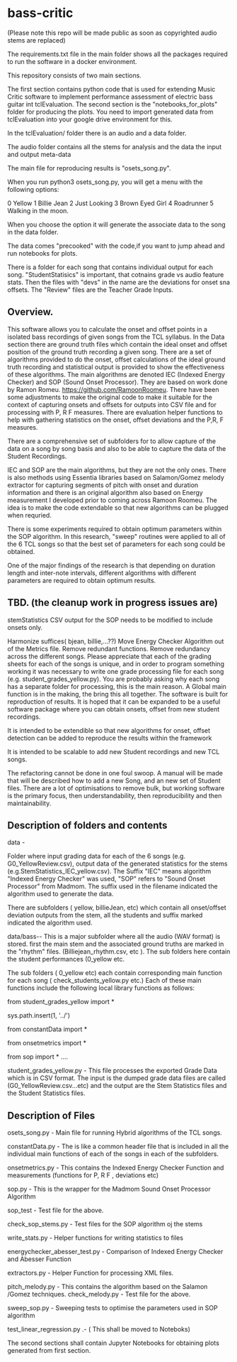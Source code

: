 # bass-critic
(Please note this repo will be made public as soon as copyrighted audio stems are replaced)

The requirements.txt file in the main folder shows all the packages required to run the software in a docker environment.

This repository consists of two main sections. 

The first section contains python code that is used for extending Music Critic software to implement performance assessment of electric bass guitar int tclEvaluation. The second section is the "notebooks_for_plots" folder for producing the plots.
You need to import generated data from tclEvaluation into your google drive environment for this.

In the tclEvaluation/ folder there is an audio and a data folder.

The audio folder contains all the stems for analysis and the data the input and output meta-data

The main file for reproducing results is "osets_song.py".

When you run python3 osets_song.py, you will get a menu with the following options:

0 Yellow
1 Billie Jean
2 Just Looking
3 Brown Eyed Girl
4 Roadrunner
5 Walking in the moon.


When you choose the option it will generate the associate data to the song in the data folder.

The data comes "precooked" with the code,if you want to jump ahead and run notebooks for plots.

There is a folder for each song that contains individual output for each song.
"StudentStatisics" is important, that cotnains grade vs audio feature stats.
Then the files with "devs" in the name are the deviations for onset sna offsets.
The "Review" files are the Teacher Grade Inputs.

## Overview.
This software allows you to calculate the onset and offset points in a isolated bass recordings of given songs from the TCL syllabus.
In the Data section there are ground truth files which contain the ideal onset and offset position of the ground truth recording  a given song.
There are a set of algorithms provided to do the onset, offset calculations of the ideal ground truth recording and statistical output is provided to show the effectiveness of these algorithms. The main algorithms are denoted IEC (Indexed Energy Checker) and SOP (Sound Onset Processor).
They are based on work done by Ramon Romeu. https://github.com/RamoonRoomeu. There have been some adjustments to make the original code to make it suitable for the context of capturing onsets and offsets for outputs into CSV file and for processing with P, R F measures.
There are evaluation helper functions to help with gathering statistics on the onset, offset deviations and the P,R, F measures.

There are a comprehensive set of subfolders for to allow capture of the data on a song by song basis and also to be able to capture the data of the Student Recordings.

IEC and SOP are the main algorithms, but  they are not the only ones. There is also methods using Essentia libraries based on Salamon/Gomez melody extractor for capturing segments of pitch with onset and duration information and there is an original algorithm also based on Energy measurement I developed prior to coming across Ramoon Roomeu. 
The idea is to make the code extendable so that new algorithms can be plugged when requried.

There is some experiments required to obtain optimum parameters within the SOP algorithm. In this research, "sweep" routines were applied to all of the 6 TCL songs so that the best set of parameters for each song could be obtained.

One of the major findings of the  research is that depending on duration length and inter-note intervals, different algorithms with different parameters are required to obtain optimum results.


## TBD. (the cleanup work in progress issues are)

stemStatistics CSV output for the SOP needs to be modified to include onsets only.

Harmonize suffices( bjean, billie,...??)
Move Energy Checker Algorithm out of the Metrics file.
Remove redundant functions.
Remove redundancy across the different songs.
Please appreciate that each of the grading sheets for each of the songs is unique, and in order to program something working it was necessary to write one grade processing file for each song (e.g. student_grades_yellow.py). You are probably asking why each song has a separate folder for processing, this is the main reason.
A Global main function is in the making, the bring this all together.
The software is built for reproduction of results. It is hoped that it can be expanded to be a useful software package where you can obtain onsets, offset from new student recordings.

It is intended to be extendible so that new algorithms for onset, offset detection can be added to reproduce the results within the framework

It is intended to be scalable to add new Student recordings and new TCL songs.

The refactoring cannot be done in one foul swoop. A manual will be made that will be described how to add a new Song, and an new set of Student files.
There are a lot of optimisations to remove bulk, but working software is the primary focus, then understandability, then reproducibility and then maintainability.


## Description of folders and contents

data - 

Folder where input grading data for each of the 6 songs (e.g. G0_YellowReview.csv), output data of the generated statistics for the stems (e.g.StemStatistics_IEC_yellow.csv). The Suffix "IEC" means algorithm "Indexed Energy Checker" was used, "SOP" refers to "Sound Onset Processor" from Madmom. The suffix used in the filename indicated the algorithm used to generate the data.

There are subfolders ( yellow, billieJean, etc) which contain all onset/offset deviation outputs from the stem, all the students and suffix marked indicated the algorithm used.

data/bass-- This is a major subfolder where all the audio (WAV format) is stored. first the main stem and the associated ground truths are marked in the "rhythm" files. (Billiejean_rhythm.csv, etc ). The sub folders here contain the student performances (0_yellow etc.


The sub folders (  0_yellow etc) each contain corresponding main function for each song  ( check_students_yellow.py etc.) 
Each of these main functions include the following local library functions as follows:

from student_grades_yellow import *

sys.path.insert(1, '../')

from constantData import *

from onsetmetrics import *

from sop import *
....

student_grades_yellow.py  - This file processes the exported Grade Data which is in CSV format. The input is the  dumped grade data files are called (G0_YellowReview.csv...etc) and the output are the Stem Statistics files and the Student Statistics files.

## Description of Files


osets_song.py - Main file for running Hybrid algorithms of the TCL songs.

constantData.py  - The is like a common header file that is included in all the individual main functions of each of the songs in each of the subfolders.

onsetmetrics.py - This contains the Indexed Energy Checker Function and measurements (functions for P, R F , deviations etc)

sop.py  - This is the wrapper for the Madmom Sound Onset Processor Algorithm

sop_test - Test file for the above.

check_sop_stems.py  - Test files for the SOP algorithm oj the stems

write_stats.py - Helper functions for writing statistics to files

energychecker_abesser_test.py - Comparison of Indexed Energy Checker and Abesser Function

extractors.py   - Helper Function for processing XML files.

pitch_melody.py - This contains the algorithm based on the Salamon /Gomez techniques.
check_melody.py - Test file for the above.

sweep_sop.py - Sweeping tests to optimise the parameters used in SOP algorithm

test_linear_regression.py .- ( This shall be moved to Noteboks)

The second  sections shall contain  Jupyter Notebooks for obtaining plots generated from first section.

